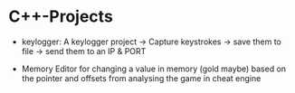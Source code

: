 # C++-Projects

- keylogger: A keylogger project -> Capture keystrokes -> save them to file -> send them to an IP & PORT

- Memory Editor for changing a value in memory (gold maybe) based on the pointer and offsets from analysing the game in cheat engine
